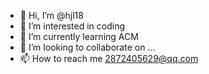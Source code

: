 - 👋 Hi, I’m @hjl18
- 👀 I’m interested in coding
- 🌱 I’m currently learning ACM
- 💞️ I’m looking to collaborate on ...
- 📫 How to reach me 2872405629@qq.com

<!---
hjl18/hjl18 is a ✨ special ✨ repository because its `README.md` (this file) appears on your GitHub profile.
You can click the Preview link to take a look at your changes.
--->
